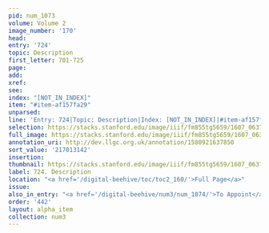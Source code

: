 ```yaml
---
pid: num_1073
volume: Volume 2
image_number: '170'
head:
entry: '724'
topic: Description
first_letter: 701-725
page:
add:
xref:
see:
index: "[NOT_IN_INDEX]"
item: "#item-af157fa29"
unparsed:
line: 'Entry: 724|Topic: Description|Index: [NOT_IN_INDEX]|#item-af157fa29'
selection: https://stacks.stanford.edu/image/iiif/fm855tg5659/1607_0637/918,3142,2818,441/full/0/default.jpg
full_image: https://stacks.stanford.edu/image/iiif/fm855tg5659/1607_0637/full/full/0/default.jpg
annotation_uri: http://dev.llgc.org.uk/annotation/1580921637850
sort_value: '217013142'
insertion:
thumbnail: https://stacks.stanford.edu/image/iiif/fm855tg5659/1607_0637/918,3142,600,180/250,/0/default.jpg
label: 724. Description
location: "<a href='/digital-beehive/toc/toc2_160/'>Full Page</a>"
issue:
also_in_entry: "<a href='/digital-beehive/num3/num_1074/'>To Appoint</a>|<a href='/digital-beehive/num3/num_1075/'>Each</a>"
order: '442'
layout: alpha_item
collection: num3
---
```

